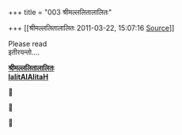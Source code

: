 +++
title = "003 श्रीमल्ललितालालितः"

+++
[[श्रीमल्ललितालालितः	2011-03-22, 15:07:16 [Source](https://groups.google.com/g/samskrita/c/WsOjLm8i2KI)]]



Please read  
इतीरयन्तो....  

**[श्रीमल्ललितालालितः](http://www.lalitaalaalitah.com)  
[lalitAlAlitaH](http://about.me/lalitaalaalitah/bio)**

  
  
  








